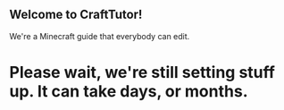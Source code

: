 ## Welcome to CraftTutor!
We're a Minecraft guide that everybody can edit.
# Please wait, we're still setting stuff up. It can take days, or months. 
